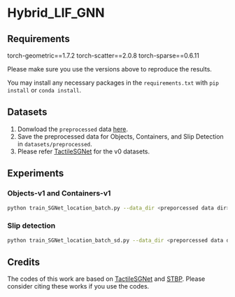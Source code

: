 # Hybrid_LIF_GNN

## Requirements
torch-geometric==1.7.2
torch-scatter==2.0.8
torch-sparse==0.6.11

Please make sure you use the versions above to reproduce the results.

You may install any necessary packages in the `requirements.txt` with `pip install` or `conda install`.

## Datasets

1. Donwload the `preprocessed` data [here](https://clear-nus.github.io/visuotactile/download.html).
2. Save the preprocessed data for Objects, Containers, and Slip Detection in `datasets/preprocessed`.
3. Please refer [TactileSGNet](https://github.com/clear-nus/TactileSGNet) for the v0 datasets.

## Experiments

### Objects-v1 and Containers-v1

```bash
python train_SGNet_location_batch.py --data_dir <preporcessed data dir> --sample_file 1
```

### Slip detection

```bash
python train_SGNet_location_batch_sd.py --data_dir <preporcessed data dir> --sample_file 1
```

## Credits
The codes of this work are based on [TactileSGNet](https://github.com/clear-nus/TactileSGNet) and [STBP](https://github.com/yjwu17/BP-for-SpikingNN). Please consider citing these works if you use the codes.
